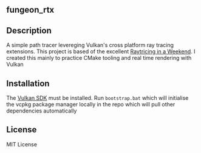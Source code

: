 ## fungeon_rtx

## Description
A simple path tracer levereging Vulkan's cross platform ray tracing extensions.
This project is based of the excellent [Raytricing in a Weekend](https://raytracing.github.io/books/RayTracingInOneWeekend.html).
I created this mainly to practice CMake tooling and real time rendering with Vulkan

## Installation
The [Vulkan SDK](https://vulkan.lunarg.com/sdk/home) must be installed.
Run `bootstrap.bat` which will initialise the vcpkg package manager locally in the repo which will pull other dependencies automatically

## License
MIT License
